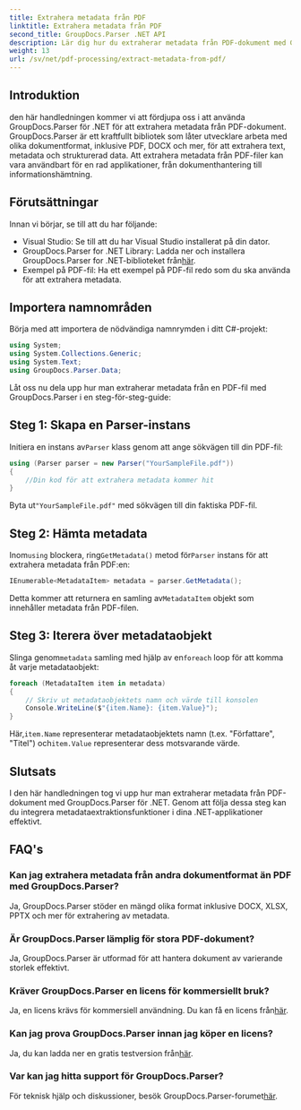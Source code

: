 ```yaml
---
title: Extrahera metadata från PDF
linktitle: Extrahera metadata från PDF
second_title: GroupDocs.Parser .NET API
description: Lär dig hur du extraherar metadata från PDF-dokument med GroupDocs.Parser för .NET. Den här omfattande guiden täcker steg-för-steg-instruktioner och förutsättningar.
weight: 13
url: /sv/net/pdf-processing/extract-metadata-from-pdf/
---
```

## Introduktion
den här handledningen kommer vi att fördjupa oss i att använda GroupDocs.Parser för .NET för att extrahera metadata från PDF-dokument. GroupDocs.Parser är ett kraftfullt bibliotek som låter utvecklare arbeta med olika dokumentformat, inklusive PDF, DOCX och mer, för att extrahera text, metadata och strukturerad data. Att extrahera metadata från PDF-filer kan vara användbart för en rad applikationer, från dokumenthantering till informationshämtning.
## Förutsättningar
Innan vi börjar, se till att du har följande:
- Visual Studio: Se till att du har Visual Studio installerat på din dator.
-  GroupDocs.Parser for .NET Library: Ladda ner och installera GroupDocs.Parser for .NET-biblioteket från[här](https://releases.groupdocs.com/parser/net/).
- Exempel på PDF-fil: Ha ett exempel på PDF-fil redo som du ska använda för att extrahera metadata.

## Importera namnområden
Börja med att importera de nödvändiga namnrymden i ditt C#-projekt:
```csharp
using System;
using System.Collections.Generic;
using System.Text;
using GroupDocs.Parser.Data;
```

Låt oss nu dela upp hur man extraherar metadata från en PDF-fil med GroupDocs.Parser i en steg-för-steg-guide:
## Steg 1: Skapa en Parser-instans
 Initiera en instans av`Parser` klass genom att ange sökvägen till din PDF-fil:
```csharp
using (Parser parser = new Parser("YourSampleFile.pdf"))
{
    //Din kod för att extrahera metadata kommer hit
}
```
 Byta ut`"YourSampleFile.pdf"` med sökvägen till din faktiska PDF-fil.
## Steg 2: Hämta metadata
 Inom`using` blockera, ring`GetMetadata()` metod för`Parser` instans för att extrahera metadata från PDF:en:
```csharp
IEnumerable<MetadataItem> metadata = parser.GetMetadata();
```
 Detta kommer att returnera en samling av`MetadataItem` objekt som innehåller metadata från PDF-filen.
## Steg 3: Iterera över metadataobjekt
 Slinga genom`metadata` samling med hjälp av en`foreach` loop för att komma åt varje metadataobjekt:
```csharp
foreach (MetadataItem item in metadata)
{
    // Skriv ut metadataobjektets namn och värde till konsolen
    Console.WriteLine($"{item.Name}: {item.Value}");
}
```
 Här,`item.Name` representerar metadataobjektets namn (t.ex. "Författare", "Titel") och`item.Value` representerar dess motsvarande värde.

## Slutsats
I den här handledningen tog vi upp hur man extraherar metadata från PDF-dokument med GroupDocs.Parser för .NET. Genom att följa dessa steg kan du integrera metadataextraktionsfunktioner i dina .NET-applikationer effektivt.

## FAQ's
### Kan jag extrahera metadata från andra dokumentformat än PDF med GroupDocs.Parser?
Ja, GroupDocs.Parser stöder en mängd olika format inklusive DOCX, XLSX, PPTX och mer för extrahering av metadata.
### Är GroupDocs.Parser lämplig för stora PDF-dokument?
Ja, GroupDocs.Parser är utformad för att hantera dokument av varierande storlek effektivt.
### Kräver GroupDocs.Parser en licens för kommersiellt bruk?
 Ja, en licens krävs för kommersiell användning. Du kan få en licens från[här](https://purchase.groupdocs.com/buy).
### Kan jag prova GroupDocs.Parser innan jag köper en licens?
 Ja, du kan ladda ner en gratis testversion från[här](https://releases.groupdocs.com/).
### Var kan jag hitta support för GroupDocs.Parser?
 För teknisk hjälp och diskussioner, besök GroupDocs.Parser-forumet[här](https://forum.groupdocs.com/c/parser/17).